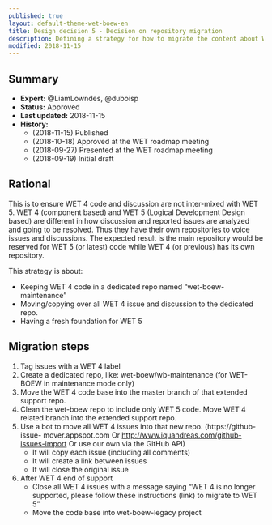 ```yaml
---
published: true
layout: default-theme-wet-boew-en
title: Design decision 5 - Decision on repository migration
description: Defining a strategy for how to migrate the content about WET 4 to another repository
modified: 2018-11-15
---
```


## Summary

* **Expert:** @LiamLowndes, @duboisp
* **Status:** Approved
* **Last updated:** 2018-11-15
* **History:**
	* (2018-11-15) Published
	* (2018-10-18) Approved at the WET roadmap meeting
	* (2018-09-27) Presented at the WET roadmap meeting
	* (2018-09-19) Initial draft

## Rational

This is to ensure WET 4 code and discussion are not inter-mixed with WET 5. WET 4 (component based) and WET 5 (Logical Development Design based) are different in how discussion and reported issues are analyzed and going to be resolved.  Thus they have their own repositories to voice issues and discussions. The expected result is the main repository would be reserved for WET 5 (or latest) code while WET 4 (or previous) has its own repository.

This strategy is about:

* Keeping WET 4 code in a dedicated repo named “wet-boew-maintenance”
* Moving/copying over all WET 4 issue and discussion to the dedicated repo.
* Having a fresh foundation for WET 5

## Migration steps

1. Tag issues with a WET 4 label
2. Create a dedicated repo, like: wet-boew/wb-maintenance (for WET-BOEW in maintenance 
mode only)
3. Move the WET 4 code base into the master branch of that extended support repo.
4. Clean the wet-boew repo to include only WET 5 code. Move WET 4 related branch into the 
extended support repo.
5. Use a bot to move all WET 4 issues into that new repo. (https://github-issue-
mover.appspot.com Or http://www.iquandreas.com/github-issues-import Or use our own via the 
GitHub API)
	* It will copy each issue (including all comments)
	* It will create a link between issues
	* It will close the original issue
6. After WET 4 end of support
	* Close all WET 4 issues with a message saying “WET 4 is no longer supported, 
please follow these instructions (link) to migrate to WET 5”
	* Move the code base into wet-boew-legacy project
